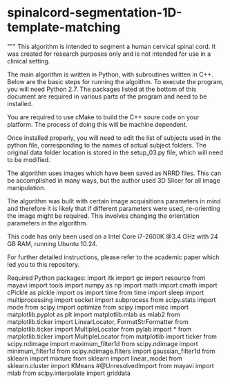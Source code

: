 # spinalcord-segmentation-1D-template-matching
"""
This algorithm is intended to segment a human cervical spinal cord. It was created for research purposes only and is not intended for use in a clinical setting.

The main algorithm is written in Python, with subroutines written in C++.
Below are the basic steps for running the algoithm.
To execute the program, you will need Python 2.7. The packages listed at the bottom of this document are required in various parts of the program and need to be installed.

You are required to use cMake to build the C++ soure code on your platform. The process of doing this will be machine dependent.

Once installed properly, you will need to edit the list of subjects used in the python file, corresponding to the names of actual subject folders. The original data folder location is stored in the setup_03.py file, which will need to be modified.

The algorithm uses images which have been saved as NRRD files. This can be accomplished in many ways, but the author used 3D Slicer for all image manipulation.

The algorithm was built with certain image acquisitions parameters in mind and therefore it is likely that if different parameters were used, re-orienting the image might be required. This involves changing the orientation parameters in the algorithm.

This code has only been used on a Intel Core i7-2600K @3.4 GHz with 24 GB RAM, running Ubuntu 10.24.

For further detailed instructions, please refer to the academic paper which led you to this repository.

Required Python packages:
import itk 
import gc
import resource
from mayavi import tools
import numpy as np
import math
import cmath
import cPickle as pickle
import os
import time
from time import sleep
import multiprocessing
import socket
import subprocess
from scipy.stats import mode
from scipy import optimize
from scipy import misc
import matplotlib.pyplot as plt
import matplotlib.mlab as mlab2
from matplotlib.ticker import LinearLocator, FormatStrFormatter
from matplotlib.ticker import MultipleLocator
from pylab import *
from matplotlib.ticker import MultipleLocator
from matplotlib import ticker
from scipy.ndimage import maximum_filter1d
from scipy.ndimage import minimum_filter1d
from scipy.ndimage.filters import gaussian_filter1d
from sklearn import mixture
from sklearn import linear_model
from sklearn.cluster import KMeans #@UnresolvedImport
from mayavi import mlab
from scipy.interpolate import griddata
